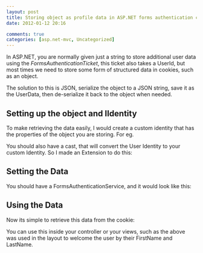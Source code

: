 ```yaml
---
layout: post
title: Storing object as profile data in ASP.NET forms authentication cookie
date: 2012-01-12 20:16

comments: true
categories: [asp.net-mvc, Uncategorized]
---
```

In ASP.NET, you are normally given just a string to store additional user data using the <em>FormsAuthenticationTicket</em>, this ticket also takes a UserId, but most times we need to store some form of structured data in cookies, such as an object.

The solution to this is JSON, serialize the object to a JSON string, save it as the UserData, then de-serialize it back to the object when needed.
<h2>Setting up the object and IIdentity</h2>
To make retrieving the data easily, I would create a custom identity that has the properties of the object you are storing. For eg.

<script type="text/javascript" src="https://gist.github.com/1602704.js?file=CustomIdentity.cs"></script>

You should also have a cast, that will convert the User Identity to your custom Identity. So I made an Extension to do this:

<script type="text/javascript" src="https://gist.github.com/1602750.js?file=IdentityExtensions.cs"></script>

<h2>Setting the Data</h2>
You should have a FormsAuthenticationService, and it would look like this:

<script type="text/javascript" src="https://gist.github.com/1602683.js?file=FormsAuthenticationService.cs"></script>  

<h2>Using the Data</h2>

Now its simple to retrieve this data from the cookie:

<script type="text/javascript" src="https://gist.github.com/1602763.js?file=layout.cshtml"></script>

You can use this inside your controller or your views, such as the above was used in the layout to welcome the user by their FirstName and LastName.
